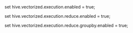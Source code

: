 set hive.vectorized.execution.enabled = true;

set hive.vectorized.execution.reduce.enabled = true;

set hive.vectorized.execution.reduce.groupby.enabled = true;
